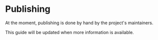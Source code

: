 # Publishing

At the moment, publishing is done by hand by the project's maintainers.

This guide will be updated when more information is available.
